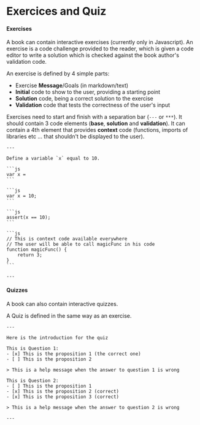 # Exercices and Quiz

#### Exercises

A book can contain interactive exercises (currently only in Javascript). An exercise is a code challenge provided to the reader, which is given a code editor to write a solution which is checked against the book author's validation code.

An exercise is defined by 4 simple parts:

* Exercise **Message**/Goals (in markdown/text)
* **Initial** code to show to the user, providing a starting point
* **Solution** code, being a correct solution to the exercise
* **Validation** code that tests the correctness of the user's input

Exercises need to start and finish with a separation bar (```---``` or ```***```). It should contain 3 code elements (**base**, **solution** and **validation**). It can contain a 4th element that provides **context** code (functions, imports of libraries etc ... that shouldn't be displayed to the user).

    ---

    Define a variable `x` equal to 10.

    ```js
    var x =
    ```

    ```js
    var x = 10;
    ```

    ```js
    assert(x == 10);
    ```

    ```js
    // This is context code available everywhere
    // The user will be able to call magicFunc in his code
    function magicFunc() {
        return 3;
    }
    ```

    ---

#### Quizzes

A book can also contain interactive quizzes.

A Quiz is defined in the same way as an exercise.

    ---

    Here is the introduction for the quiz

    This is Question 1:
    - [x] This is the proposition 1 (the correct one)
    - [ ] This is the proposition 2

    > This is a help message when the answer to question 1 is wrong

    This is Question 2:
    - [ ] This is the proposition 1
    - [x] This is the proposition 2 (correct)
    - [x] This is the proposition 3 (correct)

    > This is a help message when the answer to question 2 is wrong

    ---

